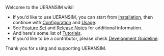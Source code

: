 Welcome to the UERANSIM wiki!

- If you'd like to use UERANSIM, you can start from [Installation](Installation), then continue with [Configuration](Configuration) and [Usage](Usage).
- See [Feature Set](Feature-Set) and [Release Notes](Release-Notes) for additional information.
- And here's some list of [Tutorials](Tutorials).
- If you'd like to be a contributor, please check [Development Guideline](Development-Guideline).

Thank you for using and supporting UERANSIM.